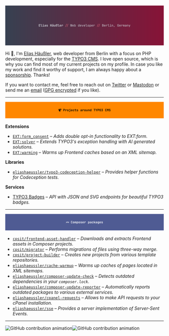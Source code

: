 [![Elias Haeussler, web developer from Berlin (Germany)](img/header-main.png)][WEB]

Hi 👋, I'm [Elias Häußler][WEB], web developer from Berlin
with a focus on PHP development, especially for the [TYPO3 CMS][TYPO3].
I love open source, which is why you can find most of my current projects on my profile.
In case you like my work and find it worthy of support, I am always happy about a
[sponsorship][SPONSOR]. Thanks!

If you want to contact me, feel free to reach out on [Twitter][TWITTER] or [Mastodon][MASTODON]
or send me an [email][MAIL] ([GPG encrypted][GPG] if you like).

---

[![Projects around TYPO3 CMS](img/header-typo3.png)][REPOS_TYPO3]

**Extensions**

* [`EXT:form_consent`][EXT_FORM_CONSENT] – _Adds double opt-in functionality to EXT:form._
* [`EXT:solver`][EXT_SOLVER] – _Extends TYPO3's exception handling with AI generated solutions._
* [`EXT:warming`][EXT_WARMING] – _Warms up Frontend caches based on an XML sitemap._

**Libraries**

* [`eliashaeussler/typo3-codeception-helper`][CODECEPTION_HELPER] – _Provides helper functions for Codeception tests._

**Services**

* [TYPO3 Badges][TYPO3_BADGES] – _API with JSON and SVG endpoints for beautiful TYPO3 badges._

---

[![Composer packages](img/header-composer.png)][REPOS_PHP]

* [`cpsit/frontend-asset-handler`][FAH] – _Downloads and extracts Frontend assets in Composer projects._
* [`cpsit/migrator`][MIGRATOR] – _Performs migrations of files using three-way merge._
* [`cpsit/project-builder`][PROJECT_BUILDER] – _Creates new projects from various template repositories._
* [`eliashaeussler/cache-warmup`][CACHE_WARMUP] – _Warms up caches of pages located in XML sitemaps._
* [`eliashaeussler/composer-update-check`][UPDATE_CHECK] – _Detects outdated dependencies in your `composer.lock`._
* [`eliashaeussler/composer-update-reporter`][UPDATE_REPORTER] – _Automatically reports outdated packages to various external services._
* [`eliashaeussler/cpanel-requests`][CPANEL_REQUESTS] – _Allows to make API requests to your cPanel installation._
* [`eliashaeussler/sse`][SSE] – _Provides a server implementation of Server-Sent Events._

---

![GitHub contribution animation](https://raw.githubusercontent.com/eliashaeussler/eliashaeussler/badge/github-contribution-grid-snake-dark.svg#gh-dark-mode-only)![GitHub contribution animation](https://raw.githubusercontent.com/eliashaeussler/eliashaeussler/badge/github-contribution-grid-snake.svg#gh-light-mode-only)



[CACHE_WARMUP]: https://github.com/eliashaeussler/cache-warmup
[CODECEPTION_HELPER]: https://github.com/eliashaeussler/typo3-codeception-helper
[CPANEL_REQUESTS]: https://github.com/eliashaeussler/cpanel-requests
[EXT_FORM_CONSENT]: https://github.com/eliashaeussler/typo3-form-consent
[EXT_SOLVER]: https://github.com/eliashaeussler/typo3-solver
[EXT_WARMING]: https://github.com/eliashaeussler/typo3-warming
[FAH]: https://github.com/CPS-IT/frontend-asset-handler
[GPG]: https://haeussler.dev/gpg
[MAIL]: https://haeussler.dev/mail
[MASTODON]: https://haeussler.dev/mastodon
[MIGRATOR]: https://github.com/CPS-IT/migrator
[PROJECT_BUILDER]: https://github.com/CPS-IT/project-builder
[REPOS_PHP]: https://github.com/eliashaeussler?tab=repositories&language=php&type=source
[REPOS_TYPO3]: https://github.com/eliashaeussler?tab=repositories&q=topic%3Atypo3
[SPONSOR]: https://github.com/sponsors/eliashaeussler
[SSE]: https://github.com/eliashaeussler/sse
[TWITTER]: https://haeussler.dev/twitter
[TYPO3]: https://github.com/typo3/typo3
[TYPO3_BADGES]: https://github.com/eliashaeussler/typo3-badges
[UPDATE_CHECK]: https://github.com/eliashaeussler/composer-update-check
[UPDATE_REPORTER]: https://github.com/eliashaeussler/composer-update-reporter
[WEB]: https://haeussler.dev
